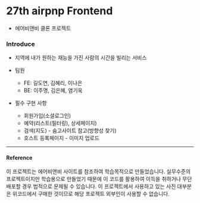 # 27th airpnp Frontend
- 에어비앤비 클론 프로젝트

### Introduce
- 지역에 내가 원하는 재능을 가진 사람의 시간을 빌리는 서비스

- 팀원
  - FE: 길도연, 김혜리, 이나은
  - BE: 이주명, 김은혜, 염기욱

- 필수 구현 사항
  - 회원가입(소셜로그인) 
  - 예약(리스트(필터링), 상세페이지) 
  - 검색(지도) - 숨고사이트 참고(방향성 찾기)
  - 호스트 등록페이지 - 이미지 업로드

---

#### Reference 
이 프로젝트는 에어비앤비 사이트를 참조하여 학습목적으로 만들었습니다. 실무수준의 프로젝트이지만 학습용으로 만들었기 때문에 이 코드를 활용하여 이득을 취하거나 무단 배포할 경우 법적으로 문제될 수 있습니다. 이 프로젝트에서 사용하고 있는 사진 대부분은 위코드에서 구매한 것이므로 해당 프로젝트 외부인이 사용할 수 없습니다.